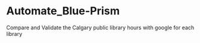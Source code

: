 # Automate_Blue-Prism
Compare and Validate the Calgary public library hours with google for each library 
